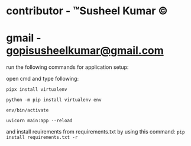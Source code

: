# contributor - ™Susheel Kumar ©

# gmail - gopisusheelkumar@gmail.com

run the following commands for application setup:

open cmd and type following:

```pipx install virtualenv```

```python -m pip install virtualenv env```

```env/bin/activate```

```uvicorn main:app --reload```

and install reuirements from requirements.txt by using this command:
```pip install requirements.txt -r```
